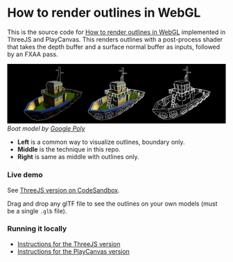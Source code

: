 # How to render outlines in WebGL

This is the source code for [How to render outlines in WebGL](TODO) implemented in ThreeJS and PlayCanvas. This renders outlines with a post-process shader that takes the depth buffer and a surface normal buffer as inputs, followed by an FXAA pass. 

![Three versions of a boat 3D model showing the different outline techniques](media/boat_outline_3_versions.jpeg)_Boat model by [Google Poly](https://poly.google.com/view/84-DYhLzxNq)_

* **Left** is a common way to visualize outlines, boundary only. 
* **Middle** is the technique in this repo. 
* **Right** is same as middle with outlines only.
### Live demo

See [ThreeJS version on CodeSandbox](https://l01dp.csb.app/). 

Drag and drop any glTF file to see the outlines on your own models (must be a single `.glb` file).

### Running it locally

* [Instructions for the ThreeJS version](threejs/README.md)
* [Instructions for the PlayCanvas version](playcanvas/README.md)
